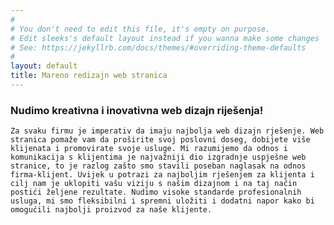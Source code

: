 ```yaml
---
#
# You don't need to edit this file, it's empty on purpose.
# Edit sleeks's default layout instead if you wanna make some changes
# See: https://jekyllrb.com/docs/themes/#overriding-theme-defaults
#
layout: default
title: Mareno redizajn web stranica
---
```


 ### Nudimo kreativna i inovativna web dizajn riješenja!
    Za svaku firmu je imperativ da imaju najbolja web dizajn rješenje. Web stranica pomaže vam da proširite svoj poslovni doseg, dobijete više klijenata i promovirate svoje usluge. Mi razumijemo da odnos i komunikacija s klijentima je najvažniji dio izgradnje uspješne web stranice, to je razlog zašto smo stavili poseban naglasak na odnos firma-klijent. Uvijek u potrazi za najboljim rješenjem za klijenta i cilj nam je uklopiti vašu viziju s našim dizajnom i na taj način postići željene rezultate. Nudimo visoke standarde profesionalnih usluga, mi smo fleksibilni i spremni uložiti i dodatni napor kako bi omogućili najbolji proizvod za naše klijente.